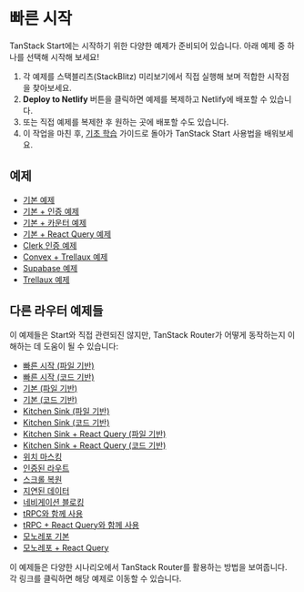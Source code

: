 # 빠른 시작

TanStack Start에는 시작하기 위한 다양한 예제가 준비되어 있습니다. 아래 예제 중 하나를 선택해 시작해 보세요!

1. 각 예제를 스택블리츠(StackBlitz) 미리보기에서 직접 실행해 보며 적합한 시작점을 찾아보세요.
2. **Deploy to Netlify** 버튼을 클릭하면 예제를 복제하고 Netlify에 배포할 수 있습니다.
3. 또는 직접 예제를 복제한 후 원하는 곳에 배포할 수도 있습니다.
4. 이 작업을 마친 후, [기초 학습](./learn-the-basics) 가이드로 돌아가 TanStack Start 사용법을 배워보세요.


## 예제

- [기본 예제](../../examples/start-basic)
- [기본 + 인증 예제](../../examples/start-basic-auth)
- [기본 + 카운터 예제](../../examples/start-basic-counter)
- [기본 + React Query 예제](../../examples/start-basic-react-query)
- [Clerk 인증 예제](../../examples/start-clerk-basic)
- [Convex + Trellaux 예제](../../examples/start-convex-trellaux)
- [Supabase 예제](../../examples/start-supabase-basic)
- [Trellaux 예제](../../examples/start-trellaux)


## 다른 라우터 예제들

이 예제들은 Start와 직접 관련되진 않지만, TanStack Router가 어떻게 동작하는지 이해하는 데 도움이 될 수 있습니다:

- [빠른 시작 (파일 기반)](../../examples/quickstart-file-based)
- [빠른 시작 (코드 기반)](../../examples/quickstart)
- [기본 (파일 기반)](../../examples/basic-file-based)
- [기본 (코드 기반)](../../examples/basic)
- [Kitchen Sink (파일 기반)](../../examples/kitchen-sink-file-based)
- [Kitchen Sink (코드 기반)](../../examples/kitchen-sink)
- [Kitchen Sink + React Query (파일 기반)](../../examples/kitchen-sink-react-query-file-based)
- [Kitchen Sink + React Query (코드 기반)](../../examples/kitchen-sink-react-query)
- [위치 마스킹](../../examples/location-masking)
- [인증된 라우트](../../examples/authenticated-routes)
- [스크롤 복원](../../examples/scroll-restoration)
- [지연된 데이터](../../examples/deferred-data)
- [네비게이션 블로킹](../../examples/navigation-blocking)
- [tRPC와 함께 사용](../../examples/with-trpc)
- [tRPC + React Query와 함께 사용](../../examples/with-trpc-react-query)
- [모노레포 기본](../../examples/router-monorepo-simple)
- [모노레포 + React Query](../../examples/router-monorepo-react-query)

이 예제들은 다양한 시나리오에서 TanStack Router를 활용하는 방법을 보여줍니다. 각 링크를 클릭하면 해당 예제로 이동할 수 있습니다.


